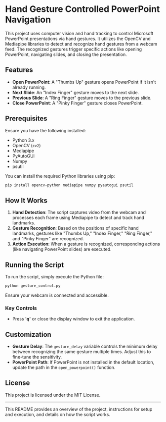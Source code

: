 
# Hand Gesture Controlled PowerPoint Navigation

This project uses computer vision and hand tracking to control Microsoft PowerPoint presentations via hand gestures. It utilizes the OpenCV and Mediapipe libraries to detect and recognize hand gestures from a webcam feed. The recognized gestures trigger specific actions like opening PowerPoint, navigating slides, and closing the presentation.

## Features

- **Open PowerPoint**: A "Thumbs Up" gesture opens PowerPoint if it isn't already running.
- **Next Slide**: An "Index Finger" gesture moves to the next slide.
- **Previous Slide**: A "Ring Finger" gesture moves to the previous slide.
- **Close PowerPoint**: A "Pinky Finger" gesture closes PowerPoint.

## Prerequisites

Ensure you have the following installed:

- Python 3.x
- OpenCV (`cv2`)
- Mediapipe
- PyAutoGUI
- Numpy
- psutil

You can install the required Python libraries using pip:

```bash
pip install opencv-python mediapipe numpy pyautogui psutil
```

## How It Works

1. **Hand Detection**: The script captures video from the webcam and processes each frame using Mediapipe to detect and track hand landmarks.
2. **Gesture Recognition**: Based on the positions of specific hand landmarks, gestures like "Thumbs Up," "Index Finger," "Ring Finger," and "Pinky Finger" are recognized.
3. **Action Execution**: When a gesture is recognized, corresponding actions (like navigating PowerPoint slides) are executed.

## Running the Script

To run the script, simply execute the Python file:

```bash
python gesture_control.py
```

Ensure your webcam is connected and accessible.

### Key Controls

- Press **'q'** or close the display window to exit the application.

## Customization

- **Gesture Delay**: The `gesture_delay` variable controls the minimum delay between recognizing the same gesture multiple times. Adjust this to fine-tune the sensitivity.
- **PowerPoint Path**: If PowerPoint is not installed in the default location, update the path in the `open_powerpoint()` function.

## License

This project is licensed under the MIT License.

---

This README provides an overview of the project, instructions for setup and execution, and details on how the script works.
